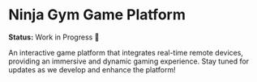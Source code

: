 # Ninja Gym Game Platform

**Status:** Work in Progress 🚧

An interactive game platform that integrates real-time remote devices, providing an immersive and dynamic gaming experience. Stay tuned for updates as we develop and enhance the platform!
